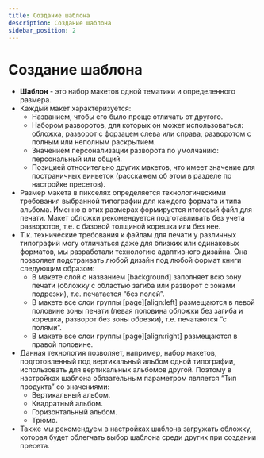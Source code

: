 ```yaml
---
title: Создание шаблона
description: Создание шаблона
sidebar_position: 2
---
```

# Создание шаблона

* __Шаблон__ - это набор макетов одной тематики и определенного размера. 
* Каждый макет характеризуется:
    + Названием, чтобы его было проще отличать от другого.
    + Набором разворотов, для которых он может использоваться: обложка, разворот с форзацем слева или справа, разворотом с полным или неполным раскрытием.
    + Значением персонализации разворота по умолчанию: персональный или общий.
    + Позицией относительно других макетов, что имеет значение для постраничных виньеток (расскажем об этом в разделе по настройке пресетов).
* Размер макета в пикселях определяется технологическими требования выбранной типографии для каждого формата и типа альбома. Именно в этих размерах формируется итоговый файл для печати. Макет обложки рекомендуется подготавливать без учета разворотов, т.е. с базовой толщиной корешка или без нее.
* Т.к. технические требования к файлам для печати у различных типографий могу отличаться даже для близких или одинаковых форматов, мы разработали технологию адаптивного дизайна. Она позволяет подстраивать любой дизайн под любой формат книги следующим образом:
    + В макете слой с названием [background] заполняет всю зону печати (обложку с областью загиба или разворот с зонами подрезки), т.е. печатается “без полей”.
    + В макете все слои группы [page][align:left] размещаются в левой половине зоны печати (левая половина обложки без загиба и корешка, разворот без зоны обрезки), т.е. печатаются “с полями”.
    + В макете все слои группы [page][align:right] размещаются в правой половине.
* Данная технология позволяет, например, набор макетов, подготовленный под вертикальный альбом одной типографии, использовать для вертикальных альбомов другой. Поэтому в настройках шаблона обязательным параметром является “Тип продукта”  со значениями:
    + Вертикальный альбом.
    + Квадратный альбом.
    + Горизонтальный альбом.
    + Трюмо.
* Также мы рекомендуем в настройках шаблона загружать обложку, которая будет облегчать выбор шаблона среди других при создании пресета.

